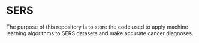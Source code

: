 # SERS
The purpose of this repository is to store the code used to apply machine learning algorithms to SERS datasets and make accurate cancer diagnoses. 
